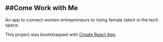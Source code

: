 ##Come Work with Me
----

An app to connect women entrepreneurs to rising female talent in the tech space.


This project was bootstrapped with [Create React App](https://github.com/facebookincubator/create-react-app).
